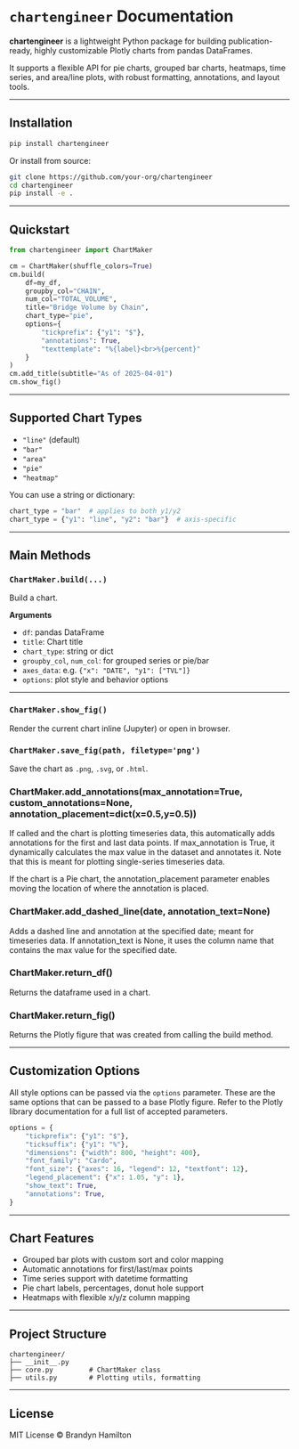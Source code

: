# `chartengineer` Documentation

**chartengineer** is a lightweight Python package for building publication-ready, highly customizable Plotly charts from pandas DataFrames.

It supports a flexible API for pie charts, grouped bar charts, heatmaps, time series, and area/line plots, with robust formatting, annotations, and layout tools.

---

## Installation

```bash
pip install chartengineer
```

Or install from source:

```bash
git clone https://github.com/your-org/chartengineer
cd chartengineer
pip install -e .
```

---

## Quickstart

```python
from chartengineer import ChartMaker

cm = ChartMaker(shuffle_colors=True)
cm.build(
    df=my_df,
    groupby_col="CHAIN",
    num_col="TOTAL_VOLUME",
    title="Bridge Volume by Chain",
    chart_type="pie",
    options={
        "tickprefix": {"y1": "$"},
        "annotations": True,
        "texttemplate": "%{label}<br>%{percent}"
    }
)
cm.add_title(subtitle="As of 2025-04-01")
cm.show_fig()
```

---

## Supported Chart Types

- `"line"` (default)
- `"bar"`
- `"area"`
- `"pie"`
- `"heatmap"`

You can use a string or dictionary:

```python
chart_type = "bar"  # applies to both y1/y2
chart_type = {"y1": "line", "y2": "bar"}  # axis-specific
```

---

## Main Methods

### `ChartMaker.build(...)`

Build a chart.

**Arguments**

- `df`: pandas DataFrame
- `title`: Chart title
- `chart_type`: string or dict
- `groupby_col`, `num_col`: for grouped series or pie/bar
- `axes_data`: e.g. `{"x": "DATE", "y1": ["TVL"]}`
- `options`: plot style and behavior options

---

### `ChartMaker.show_fig()`

Render the current chart inline (Jupyter) or open in browser.

### `ChartMaker.save_fig(path, filetype='png')`

Save the chart as `.png`, `.svg`, or `.html`.

### ChartMaker.add_annotations(max_annotation=True, custom_annotations=None, annotation_placement=dict(x=0.5,y=0.5))

If called and the chart is plotting timeseries data, this automatically adds annotations for the first and last data points.  If max_annotation is True, it dynamically calculates the max value in the dataset and annotates it.  Note that this is meant for plotting single-series timeseries data.

If the chart is a Pie chart, the annotation_placement parameter enables moving the location of where the annotation is placed.

### ChartMaker.add_dashed_line(date, annotation_text=None)

Adds a dashed line and annotation at the specified date; meant for timeseries data.  If annotation_text is None, it uses the column name that contains the max value for the specified date. 

### ChartMaker.return_df()

Returns the dataframe used in a chart.

### ChartMaker.return_fig()

Returns the Plotly figure that was created from calling the build method.

---

## Customization Options

All style options can be passed via the `options` parameter.  These are the same options that can be passed to a base Plotly figure.  Refer to the Plotly library documentation for a full list of accepted parameters.  

```python
options = {
    "tickprefix": {"y1": "$"},
    "ticksuffix": {"y1": "%"},
    "dimensions": {"width": 800, "height": 400},
    "font_family": "Cardo",
    "font_size": {"axes": 16, "legend": 12, "textfont": 12},
    "legend_placement": {"x": 1.05, "y": 1},
    "show_text": True,
    "annotations": True,
}
```

---

## Chart Features

- Grouped bar plots with custom sort and color mapping
- Automatic annotations for first/last/max points
- Time series support with datetime formatting
- Pie chart labels, percentages, donut hole support
- Heatmaps with flexible x/y/z column mapping

---

## Project Structure

```
chartengineer/
├── __init__.py
├── core.py         # ChartMaker class
├── utils.py        # Plotting utils, formatting
```

---

## License

MIT License © Brandyn Hamilton
